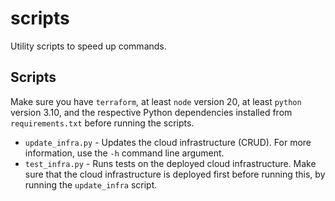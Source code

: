# scripts
Utility scripts to speed up commands. 

## Scripts
Make sure you have `terraform`, at least `node` version 20, at least `python` version 3.10, and the respective Python dependencies installed from `requirements.txt` before running the scripts.
- `update_infra.py` - Updates the cloud infrastructure (CRUD). For more information, use the `-h` command line argument.
- `test_infra.py` - Runs tests on the deployed cloud infrastructure. Make sure that the cloud infrastructure is deployed first before running this, by running the `update_infra` script.